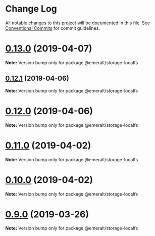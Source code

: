 # Change Log

All notable changes to this project will be documented in this file.
See [Conventional Commits](https://conventionalcommits.org) for commit guidelines.

# [0.13.0](https://github.com/emeralt/emeralt/compare/v0.12.1...v0.13.0) (2019-04-07)

**Note:** Version bump only for package @emeralt/storage-localfs





## [0.12.1](https://github.com/emeralt/emeralt/compare/v0.12.0...v0.12.1) (2019-04-06)

**Note:** Version bump only for package @emeralt/storage-localfs





# [0.12.0](https://github.com/emeralt/emeralt/compare/v0.11.0...v0.12.0) (2019-04-06)

**Note:** Version bump only for package @emeralt/storage-localfs





# [0.11.0](https://github.com/emeralt/emeralt/compare/v0.10.0...v0.11.0) (2019-04-02)

**Note:** Version bump only for package @emeralt/storage-localfs





# [0.10.0](https://github.com/emeralt/emeralt/compare/v0.9.0...v0.10.0) (2019-04-02)

**Note:** Version bump only for package @emeralt/storage-localfs





# [0.9.0](https://github.com/emeralt/emeralt/compare/v0.8.0...v0.9.0) (2019-03-26)

**Note:** Version bump only for package @emeralt/storage-localfs
